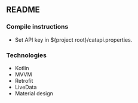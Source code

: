 ## README

### Compile instructions
- Set API key in ${project root}/catapi.properties.

### Technologies
- Kotlin
- MVVM
- Retrofit
- LiveData
- Material design